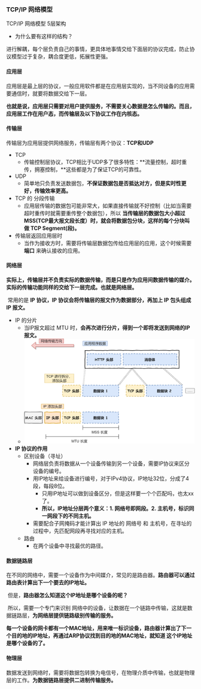 ### TCP/IP 网络模型

TCP/IP 网络模型 5层架构

- 为什么要有这样的结构？

进行解耦，每个层负责自己的事情，更具体地事情交给下面层的协议完成，防止协议模型过于复杂，耦合度更低，拓展性更强。

#### 应用层

​	应用层是最上层的协议，一般应用软件都是在应用层实现的，当不同设备的应用需要通信时，就要将数据交给下一层。

​	**也就是说，应用层只需要对用户提供服务，不需要关心数据是怎么传输的。而且，应用层工作在用户态，而传输层及以下协议工作在内核态。**

#### 传输层

​	传输层为应用层提供网络服务，传输层有两个协议：**TCP和UDP**

- TCP
  - 传输控制层协议，TCP相比于UDP多了很多特性：**流量控制，超时重传，拥塞控制，**这些都是为了保证TCP的可靠性。
- UDP
  - 简单地只负责发送数据包，**不保证数据包是否抵达对方，但是实时性更好，传输效率更高。**
- TCP 的 分段传输
  - 应用层传输的数据包可能非常大，如果直接传输就不好控制（比如当需要超时重传时就需要重传整个数据包），所以 **当传输层的数据包大小超过 MSS(TCP最大报文段长度）时，就会将数据包分块，这样的每个分块叫做 TCP Segment(段)。**
- 传输层返回应用层时
  - 当作为接收方时，需要将传输层数据包传给应用层的应用，这个时候需要 **端口** 来确认接收的应用。

#### 网络层

​	**实际上，传输层并不负责实际的数据传输，而是只是作为应用间数据传输的媒介。实际的传输功能同样的交给下一层完成。也就是网络层。**

​	常用的是 **IP 协议，IP 协议会将传输层的报文作为数据部分，再加上 IP 包头组成 IP 报文。**

- IP 的分片
  - 当IP报文超过 MTU 时，**会再次进行分片，得到一个即将发送到网络的IP报文。**
  - ![image-20210715214808051](..\references-figures\image-20210715214808051.png)
- **IP 协议的作用**
  - 区别设备（寻址）
    - 网络层负责将数据从一个设备传输到另一个设备，需要IP协议来区分设备的编号。
    - 用IP地址来给设备进行编号，对于IPv4协议，IP地址32位，分成了4段，每段8位。
      - 只用IP地址可以做到设备区分，但是这样要一个个匹配吗，也太xx了。
      - **所以，IP地址分层两个意义：1. 网络号即网段。2. 主机号，标识同一网段下的不同主机。**
    - 需要配合子网掩码才能计算出 IP 地址的 网络号 和 主机号，在寻址的过程中，先匹配网段再寻找对应的主机。
  - 路由
    - 在两个设备中寻找最优的路径。

#### 数据链路层

​	在不同的网络中，需要一个设备作为中间媒介，常见的是路由器。**路由器可以通过路由表计算出下一个要去的IP地址。**

​	但是，**路由器怎么知道这个IP地址是哪个设备的呢？**

​	所以，需要一个专门来识别 网络中的设备，让数据在一个链路中传输，这就是数据链路层，**为网络层提供链路级别传输的服务。**

​	**每一个设备的网卡都有一个MAC地址，用来唯一标识设备，路由器计算出了下一个目的地的IP地址，再通过ARP协议找到目的地的MAC地址，就知道 这个IP地址是哪个设备的了。**

#### 物理层

​	数据发送到网络时，需要将数据包转换为电信号，在物理介质中传输，也就是物理层的工作。**为数据链路层提供二进制传输服务。**
